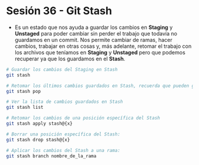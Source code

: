 # Sesión 36 - Git Stash

* Es un estado que nos ayuda a guardar los cambios en **Staging** y **Unstaged** para poder cambiar sin perder el trabajo que todavía no guardamos en un commit. Nos permite cambiar de ramas, hacer cambios, trabajar en otras cosas y, más adelante, retomar el trabajo con los archivos que teníamos en **Staging** y **Unstaged** pero que podemos recuperar ya que los guardamos en el **Stash**.

``` bash
# Guardar los cambios del Staging en Stash
git stash

# Retomar los últimos cambios guardados en Stash, recuerda que pueden generar conflictos que se resuelven igual que los conflictos de git merge
git stash pop

# Ver la lista de cambios guardados en Stash
git stash list

# Retomar los cambios de una posición específica del Stash
git stash apply stash@{x}

# Borrar una posición específica del Stash:
git stash drop stash@{x}

# Aplicar los cambios del Stash a una rama:
git stash branch nombre_de_la_rama
```
